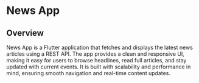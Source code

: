 # News App

## Overview

News App is a Flutter application that fetches and displays the latest news articles using a REST API. The app provides a clean and responsive UI, making it easy for users to browse headlines, read full articles, and stay updated with current events. It is built with scalability and performance in mind, ensuring smooth navigation and real-time content updates.

